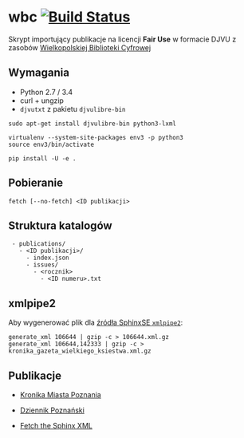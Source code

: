wbc [![Build Status](https://travis-ci.org/macbre/wbc.svg?branch=master)](https://travis-ci.org/macbre/wbc)
===

Skrypt importujący publikacje na licencji **Fair Use** w formacie DJVU
z zasobów [Wielkopolskiej Biblioteki Cyfrowej](http://www.wbc.poznan.pl/dlibra)

## Wymagania

* Python 2.7 / 3.4
* curl + ungzip
* ``djvutxt`` z pakietu ``djvulibre-bin``

```
sudo apt-get install djvulibre-bin python3-lxml

virtualenv --system-site-packages env3 -p python3
source env3/bin/activate

pip install -U -e .
```

## Pobieranie

```
fetch [--no-fetch] <ID publikacji>
```

## Struktura katalogów

```
 - publications/
   - <ID publikacji>/
     - index.json
     - issues/
       - <rocznik>
         - <ID numeru>.txt
```

## xmlpipe2

Aby wygenerować plik dla [źródła SphinxSE `xmlpipe2`](http://sphinxsearch.com/docs/current/xmlpipe2.html):

```
generate_xml 106644 | gzip -c > 106644.xml.gz
generate_xml 106644,142333 | gzip -c > kronika_gazeta_wielkiego_ksiestwa.xml.gz
```

## Publikacje

* [Kronika Miasta Poznania](http://www.wbc.poznan.pl/dlibra/publication?id=106644)
* [Dziennik Poznański](http://www.wbc.poznan.pl/dlibra/publication?id=2290)

* [Fetch the Sphinx XML](http://s3.macbre.net/wbc/kronika_gazeta_wielkiego_ksiestwa.xml.gz)
